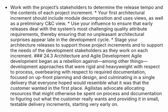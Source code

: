 *  Work with the project’s stakeholders to determine the release tempo and the contents of each project increment. *  Your first architectural increment should include module decomposition and uses views, as well as a preliminary C&C view. *  Use your influence to ensure that early releases deal with the system’s most challenging quality attribute requirements, thereby ensuring that no unpleasant architectural surprises appear late in the development cycle. *  Stage your architecture releases to support those project increments and to support the needs of the development stakeholders as they work on each increment. ### 24.3 Architecture and Agile Development Agile development began as a rebellion against—among other things—development approaches that were rigid and heavyweight with respect to process, overbearing with respect to required documentation, focused on up-front planning and design, and culminating in a single delivery that everyone hoped would resemble what it was that the customer wanted in the first place. Agilistas advocate allocating resources that might otherwise be spent on process and documentation to figuring out what the customer really wants and providing it in small, testable delivery increments, starting very early on.